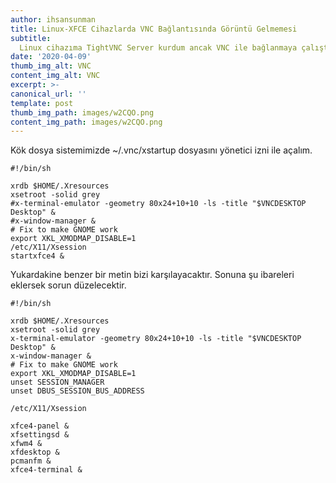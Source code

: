 ```yaml
---
author: ihsansunman
title: Linux-XFCE Cihazlarda VNC Bağlantısında Görüntü Gelmemesi
subtitle: 
  Linux cihazıma TightVNC Server kurdum ancak VNC ile bağlanmaya çalıştığımda gri bir ekran karşıladı beni. Aslında böyle bir ekran bizi karşıladığında sorunsuzca bağlandık demektir. Ancak bağlantı ekranımızda gerekli bileşenleri cihazımız otomatik açmadığını anlarız. Bunu da küçük bir düzenleme ile bu sorunu düzeltebiliriz. Ancak cihazımız XFCE arayüzünde ise bu işlem çalışabilir. Diğer arayüzlerde uyarlama yaparak da çözebilirsiniz.
date: '2020-04-09'
thumb_img_alt: VNC
content_img_alt: VNC
excerpt: >-
canonical_url: ''
template: post
thumb_img_path: images/w2CQO.png
content_img_path: images/w2CQO.png
---
```

  Kök dosya sistemimizde ~/.vnc/xstartup dosyasını yönetici izni ile açalım. 
 ```
 #!/bin/sh

xrdb $HOME/.Xresources
xsetroot -solid grey
#x-terminal-emulator -geometry 80x24+10+10 -ls -title "$VNCDESKTOP Desktop" &
#x-window-manager &
# Fix to make GNOME work
export XKL_XMODMAP_DISABLE=1
/etc/X11/Xsession
startxfce4 &
 ```

Yukardakine benzer bir metin bizi karşılayacaktır. Sonuna şu ibareleri eklersek sorun düzelecektir.
```
#!/bin/sh

xrdb $HOME/.Xresources
xsetroot -solid grey
x-terminal-emulator -geometry 80x24+10+10 -ls -title "$VNCDESKTOP Desktop" &
x-window-manager &
# Fix to make GNOME work
export XKL_XMODMAP_DISABLE=1
unset SESSION_MANAGER
unset DBUS_SESSION_BUS_ADDRESS

/etc/X11/Xsession

xfce4-panel &
xfsettingsd &
xfwm4 &
xfdesktop &
pcmanfm &
xfce4-terminal &
```

  